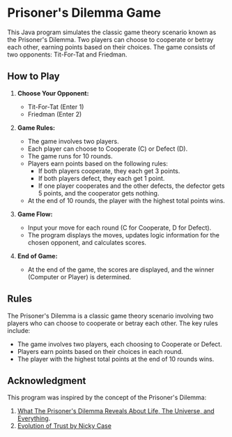 # Prisoner's Dilemma Game

This Java program simulates the classic game theory scenario known as the Prisoner's Dilemma. Two players can choose to cooperate or betray each other, earning points based on their choices. The game consists of two opponents: Tit-For-Tat and Friedman.

## How to Play

1. **Choose Your Opponent:**

   - Tit-For-Tat (Enter 1)
   - Friedman (Enter 2)

2. **Game Rules:**

   - The game involves two players.
   - Each player can choose to Cooperate (C) or Defect (D).
   - The game runs for 10 rounds.
   - Players earn points based on the following rules:
     - If both players cooperate, they each get 3 points.
     - If both players defect, they each get 1 point.
     - If one player cooperates and the other defects, the defector gets 5 points, and the cooperator gets nothing.
   - At the end of 10 rounds, the player with the highest total points wins.

3. **Game Flow:**

   - Input your move for each round (C for Cooperate, D for Defect).
   - The program displays the moves, updates logic information for the chosen opponent, and calculates scores.

4. **End of Game:**
   - At the end of the game, the scores are displayed, and the winner (Computer or Player) is determined.

## Rules

The Prisoner's Dilemma is a classic game theory scenario involving two players who can choose to cooperate or betray each other. The key rules include:

- The game involves two players, each choosing to Cooperate or Defect.
- Players earn points based on their choices in each round.
- The player with the highest total points at the end of 10 rounds wins.

## Acknowledgment

This program was inspired by the concept of the Prisoner's Dilemma:

1. [What The Prisoner's Dilemma Reveals About Life, The Universe, and Everything](https://www.youtube.com/watch?v=mScpHTIi-kM).
2. [Evolution of Trust by Nicky Case](https://ve42.co/Case2023)
